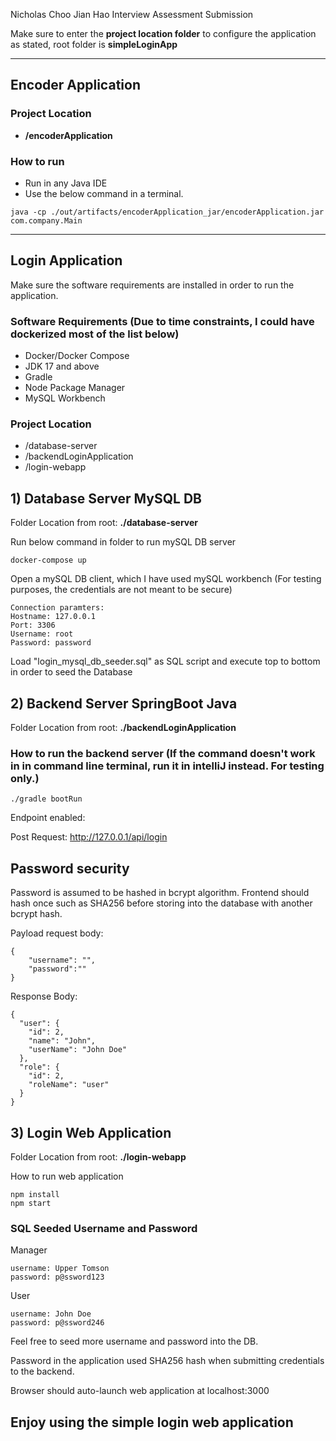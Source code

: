 Nicholas Choo Jian Hao Interview Assessment Submission

Make sure to enter the **project location folder** to configure the application as stated, root folder is **simpleLoginApp**

----
## Encoder Application

### Project Location
- **/encoderApplication**
### How to run
- Run in any Java IDE
- Use the below command in a terminal.
```
java -cp ./out/artifacts/encoderApplication_jar/encoderApplication.jar com.company.Main
```

----

## Login Application

Make sure the software requirements are installed in order to run the application.
### Software Requirements (Due to time constraints, I could have dockerized most of the list below)
- Docker/Docker Compose
- JDK 17 and above
- Gradle 
- Node Package Manager
- MySQL Workbench

### Project Location
- /database-server
- /backendLoginApplication
- /login-webapp

## 1) Database Server MySQL DB

Folder Location from root: **./database-server**

Run below command in folder to run mySQL DB server
```
docker-compose up
```
Open a mySQL DB client, which I have used mySQL workbench (For testing purposes, the credentials are not meant to be secure)

```
Connection paramters:
Hostname: 127.0.0.1
Port: 3306
Username: root
Password: password
```

Load "login_mysql_db_seeder.sql" as SQL script and execute top to bottom in order to seed the Database

## 2) Backend Server SpringBoot Java

Folder Location from root: **./backendLoginApplication**

### How to run the backend server (If the command doesn't work in in command line terminal, run it in intelliJ instead. For testing only.)
```
./gradle bootRun
```
Endpoint enabled: 

Post Request: http://127.0.0.1/api/login

## Password security

Password is assumed to be hashed in bcrypt algorithm. Frontend should hash once such as SHA256 before storing into the database with another bcrypt hash.

Payload request body:
```
{
    "username": "",
    "password":""
}
```

Response Body:
```
{
  "user": {
    "id": 2,
    "name": "John",
    "userName": "John Doe"
  },
  "role": {
    "id": 2,
    "roleName": "user"
  }
}
```

## 3) Login Web Application
Folder Location from root: **./login-webapp**

How to run web application
```
npm install
npm start
```

### SQL Seeded Username and Password

Manager
```
username: Upper Tomson
password: p@ssword123
```

User
```
username: John Doe
password: p@ssword246
```
Feel free to seed more username and password into the DB.

Password in the application used SHA256 hash when submitting credentials to the backend.

Browser should auto-launch web application at localhost:3000

## Enjoy using the simple login web application